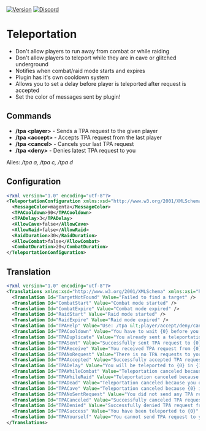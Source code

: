 [![Version](https://img.shields.io/github/release/RestoreMonarchyPlugins/Teleportation.svg)](https://github.com/RestoreMonarchyPlugins/Teleportation/releases) [![Discord](https://discordapp.com/api/guilds/520355060312440853/widget.png)](https://restoremonarchy.com/discord)
# Teleportation
* Don't allow players to run away from combat or while raiding
* Don't allow players to teleport while they are in cave or glitched underground
* Notifies when combat/raid mode starts and expires
* Plugin has it's own cooldown system
* Allows you to set a delay before player is teleported after request is accepted
* Set the color of messages sent by plugin!


## Commands
* **/tpa \<player\>** - Sends a TPA request to the given player
* **/tpa \<accept\>** - Accepts TPA request from the last player
* **/tpa \<cancel\>** - Cancels your last TPA request
* **/tpa \<deny\>** - Denies latest TPA request to you  

Alies: */tpa a, /tpa c, /tpa d*

## Configuration
```xml
<?xml version="1.0" encoding="utf-8"?>
<TeleportationConfiguration xmlns:xsd="http://www.w3.org/2001/XMLSchema" xmlns:xsi="http://www.w3.org/2001/XMLSchema-instance">
  <MessageColor>magenta</MessageColor>
  <TPACooldown>90</TPACooldown>
  <TPADelay>3</TPADelay>
  <AllowCave>false</AllowCave>
  <AllowRaid>false</AllowRaid>
  <RaidDuration>30</RaidDuration>
  <AllowCombat>false</AllowCombat>
  <CombatDuration>20</CombatDuration>
</TeleportationConfiguration>
```
## Translation
```xml
<?xml version="1.0" encoding="utf-8"?>
<Translations xmlns:xsd="http://www.w3.org/2001/XMLSchema" xmlns:xsi="http://www.w3.org/2001/XMLSchema-instance">
  <Translation Id="TargetNotFound" Value="Failed to find a target" />
  <Translation Id="CombatStart" Value="Combat mode started" />
  <Translation Id="CombatExpire" Value="Combat mode expired" />
  <Translation Id="RaidStart" Value="Raid mode started" />
  <Translation Id="RaidExpire" Value="Raid mode expired" />
  <Translation Id="TPAHelp" Value="Use: /tpa &lt;player/accept/deny/cancel&gt;" />
  <Translation Id="TPACooldown" Value="You have to wait {0} before you can send request again" />
  <Translation Id="TPADuplicate" Value="You already sent a teleportation request to that player" />
  <Translation Id="TPASent" Value="Successfully sent TPA request to {0}" />
  <Translation Id="TPAReceive" Value="You received TPA request from {0}" />
  <Translation Id="TPANoRequest" Value="There is no TPA requests to you" />
  <Translation Id="TPAAccepted" Value="Successfully accepted TPA request from {0}" />
  <Translation Id="TPADelay" Value="You will be teleported to {0} in {1} seconds" />
  <Translation Id="TPAWhileCombat" Value="Teleportation canceled because you or {0} is in combat mode" />
  <Translation Id="TPAWhileRaid" Value="Teleportation canceled because you or {0} is in raid mode" />
  <Translation Id="TPADead" Value="Teleportation canceled because you or {0} is dead" />
  <Translation Id="TPACave" Value="Teleportation canceled because {0} is in cave" />
  <Translation Id="TPANoSentRequest" Value="You did not send any TPA request" />
  <Translation Id="TPACanceled" Value="Successfully canceled TPA request to {0}" />
  <Translation Id="TPADenied" Value="Successfully denied TPA request from {0}" />
  <Translation Id="TPASuccess" Value="You have been teleported to {0}" />
  <Translation Id="TPAYourself" Value="You cannot send TPA request to yourself" />
</Translations>
```
